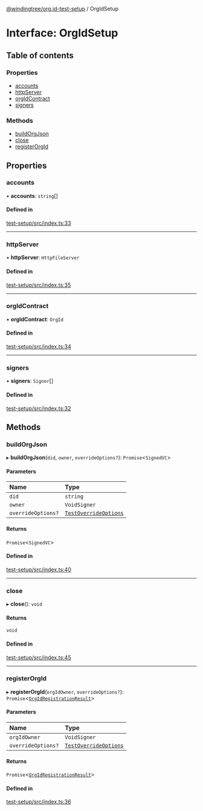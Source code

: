 [@windingtree/org.id-test-setup](../README.md) / OrgIdSetup

# Interface: OrgIdSetup

## Table of contents

### Properties

- [accounts](OrgIdSetup.md#accounts)
- [httpServer](OrgIdSetup.md#httpserver)
- [orgIdContract](OrgIdSetup.md#orgidcontract)
- [signers](OrgIdSetup.md#signers)

### Methods

- [buildOrgJson](OrgIdSetup.md#buildorgjson)
- [close](OrgIdSetup.md#close)
- [registerOrgId](OrgIdSetup.md#registerorgid)

## Properties

### accounts

• **accounts**: `string`[]

#### Defined in

[test-setup/src/index.ts:33](https://github.com/windingtree/org.id-sdk/blob/7a05fcf/packages/test-setup/src/index.ts#L33)

___

### httpServer

• **httpServer**: `HttpFileServer`

#### Defined in

[test-setup/src/index.ts:35](https://github.com/windingtree/org.id-sdk/blob/7a05fcf/packages/test-setup/src/index.ts#L35)

___

### orgIdContract

• **orgIdContract**: `OrgId`

#### Defined in

[test-setup/src/index.ts:34](https://github.com/windingtree/org.id-sdk/blob/7a05fcf/packages/test-setup/src/index.ts#L34)

___

### signers

• **signers**: `Signer`[]

#### Defined in

[test-setup/src/index.ts:32](https://github.com/windingtree/org.id-sdk/blob/7a05fcf/packages/test-setup/src/index.ts#L32)

## Methods

### buildOrgJson

▸ **buildOrgJson**(`did`, `owner`, `overrideOptions?`): `Promise`<`SignedVC`\>

#### Parameters

| Name | Type |
| :------ | :------ |
| `did` | `string` |
| `owner` | `VoidSigner` |
| `overrideOptions?` | [`TestOverrideOptions`](TestOverrideOptions.md) |

#### Returns

`Promise`<`SignedVC`\>

#### Defined in

[test-setup/src/index.ts:40](https://github.com/windingtree/org.id-sdk/blob/7a05fcf/packages/test-setup/src/index.ts#L40)

___

### close

▸ **close**(): `void`

#### Returns

`void`

#### Defined in

[test-setup/src/index.ts:45](https://github.com/windingtree/org.id-sdk/blob/7a05fcf/packages/test-setup/src/index.ts#L45)

___

### registerOrgId

▸ **registerOrgId**(`orgIdOwner`, `overrideOptions?`): `Promise`<[`OrgIdRegistrationResult`](../README.md#orgidregistrationresult)\>

#### Parameters

| Name | Type |
| :------ | :------ |
| `orgIdOwner` | `VoidSigner` |
| `overrideOptions?` | [`TestOverrideOptions`](TestOverrideOptions.md) |

#### Returns

`Promise`<[`OrgIdRegistrationResult`](../README.md#orgidregistrationresult)\>

#### Defined in

[test-setup/src/index.ts:36](https://github.com/windingtree/org.id-sdk/blob/7a05fcf/packages/test-setup/src/index.ts#L36)
